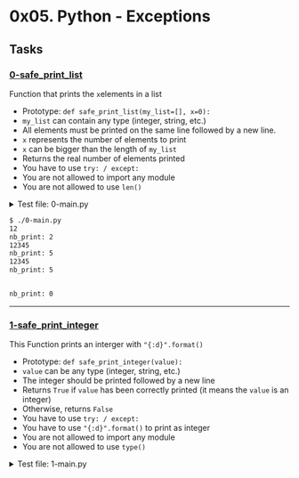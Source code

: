 # 0x05. Python - Exceptions

## Tasks

### [0-safe_print_list](http://./0-safe_print_list.py)
Function that prints the `x`elements in a list

- Prototype: `def safe_print_list(my_list=[], x=0):`
- `my_list` can contain any type (integer, string, etc.)
- All elements must be printed on the same line followed by a new line.
- `x` represents the number of elements to print
- `x` can be bigger than the length of `my_list`
- Returns the real number of elements printed
- You have to use `try: / except:` 
- You are not allowed to import any module
- You are not allowed to use `len()`

<details>
<summary> Test file: 0-main.py</summary>


```python
#!/usr/bin/python3                                                    
safe_print_list = __import__('0-safe_print_list').safe_print_list     
                                                                      
my_list = [1, 2, 3, 4, 5]                                             
                                                                      
nb_print = safe_print_list(my_list, 2)                                
print("nb_print: {:d}".format(nb_print))                              
nb_print = safe_print_list(my_list, len(my_list))                     
print("nb_print: {:d}".format(nb_print))                              
nb_print = safe_print_list(my_list, len(my_list) + 2)                 
print("nb_print: {:d}".format(nb_print))                              
                                                                      
my_list = []                                                          
nb_print = safe_print_list(my_list, 2)                                
print("nb_print: {:d}".format(nb_print))                              
```


</details>

```markdown
$ ./0-main.py
12
nb_print: 2
12345
nb_print: 5
12345
nb_print: 5


nb_print: 0
```


---

### [1-safe_print_integer](http://./1-safe_print_integer.py)

This Function prints an interger with `"{:d}".format()`


- Prototype: `def safe_print_integer(value):`
- `value` can be any type (integer, string, etc.)
- The integer should be printed followed by a new line
- Returns `True` if `value` has been correctly printed (it means the `value` is an integer)
- Otherwise, returns `False`
- You have to use `try: / except:` 
- You have to use `"{:d}".format()` to print as integer
- You are not allowed to import any module
- You are not allowed to use `type()`

<details>
<summary>Test file: 1-main.py</summary>
```python
#!/usr/bin/python3
safe_print_integer = __import__('1-safe_print_integer').safe_print_integer

value = 89
has_been_print = safe_print_integer(value)
if not has_been_print:
    print("{} is not an integer".format(value))

value = -89
has_been_print = safe_print_integer(value)
if not has_been_print:
    print("{} is not an integer".format(value))

value = "Holberton"
has_been_print = safe_print_integer(value)
if not has_been_print:
    print("{} is not an integer".format(value))
```
</details>

**Example**

```markdown
$ ./1-main.py
89
-89
Holberton is not an integer

```

---

### [2-safe_print_list_integers](http://./2-safe_print_list_integers.py)

---

### [3-safe_print_division](http://./3-safe_print_division.py)

---

### [4-list_division](http://./4-list_division.py)

---

### [5-raise_exception](http://./5-raise_exception.py)

---

### [6-raise_exception_msg](http://6-raise_exception_msg.py)
